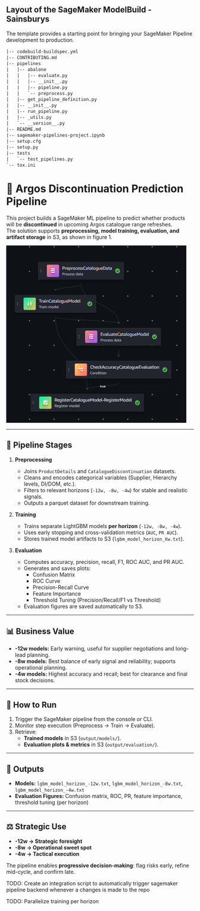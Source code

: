 ## Layout of the SageMaker ModelBuild - Sainsburys

The template provides a starting point for bringing your SageMaker Pipeline development to production.

```
|-- codebuild-buildspec.yml
|-- CONTRIBUTING.md
|-- pipelines
|   |-- abalone
|   |   |-- evaluate.py
|   |   |-- __init__.py
|   |   |-- pipeline.py
|   |   `-- preprocess.py
|   |-- get_pipeline_definition.py
|   |-- __init__.py
|   |-- run_pipeline.py
|   |-- _utils.py
|   `-- __version__.py
|-- README.md
|-- sagemaker-pipelines-project.ipynb
|-- setup.cfg
|-- setup.py
|-- tests
|   `-- test_pipelines.py
`-- tox.ini
```

# 📘 Argos Discontinuation Prediction Pipeline

This project builds a SageMaker ML pipeline to predict whether products will be **discontinued** in upcoming Argos catalogue range refreshes.  
The solution supports **preprocessing, model training, evaluation, and artifact storage** in S3, as shown in figure 1.

![Figure 1: Succesfull Pipeline Run](img/completed_pipeline.png)


---

## 🔄 Pipeline Stages

1. **Preprocessing**
   - Joins `ProductDetails` and `CatalogueDiscontinuation` datasets.
   - Cleans and encodes categorical variables (Supplier, Hierarchy levels, DI/DOM, etc.).
   - Filters to relevant horizons (`-12w, -8w, -4w`) for stable and realistic signals.
   - Outputs a parquet dataset for downstream training.

2. **Training**
   - Trains separate LightGBM models **per horizon** (`-12w, -8w, -4w`).
   - Uses early stopping and cross-validation metrics (`AUC`, `PR AUC`).
   - Stores trained model artifacts to S3 (`lgbm_model_horizon_Xw.txt`).

3. **Evaluation**
   - Computes accuracy, precision, recall, F1, ROC AUC, and PR AUC.
   - Generates and saves plots:
     - Confusion Matrix  
     - ROC Curve  
     - Precision-Recall Curve  
     - Feature Importance  
     - Threshold Tuning (Precision/Recall/F1 vs Threshold)  
   - Evaluation figures are saved automatically to S3.

---

## 📊 Business Value

- **-12w models:** Early warning, useful for supplier negotiations and long-lead planning.  
- **-8w models:** Best balance of early signal and reliability; supports operational planning.  
- **-4w models:** Highest accuracy and recall; best for clearance and final stock decisions.  

---

## 🚀 How to Run

1. Trigger the SageMaker pipeline from the console or CLI.  
2. Monitor step execution (Preprocess → Train → Evaluate).  
3. Retrieve:
   - **Trained models** in S3 (`output/models/`).  
   - **Evaluation plots & metrics** in S3 (`output/evaluation/`).  

---

## 📂 Outputs

- **Models:** `lgbm_model_horizon_-12w.txt`, `lgbm_model_horizon_-8w.txt`, `lgbm_model_horizon_-4w.txt`  
- **Evaluation Figures:** Confusion matrix, ROC, PR, feature importance, threshold tuning (per horizon)  

---

## ⚖️ Strategic Use

- **-12w → Strategic foresight**  
- **-8w → Operational sweet spot**  
- **-4w → Tactical execution**  

The pipeline enables **progressive decision-making**: flag risks early, refine mid-cycle, and confirm late.

TODO: Create an integration script to automatically trigger sagemaker pipeline backend whenever a changes is made to the repo

TODO: Parallelize training per horizon